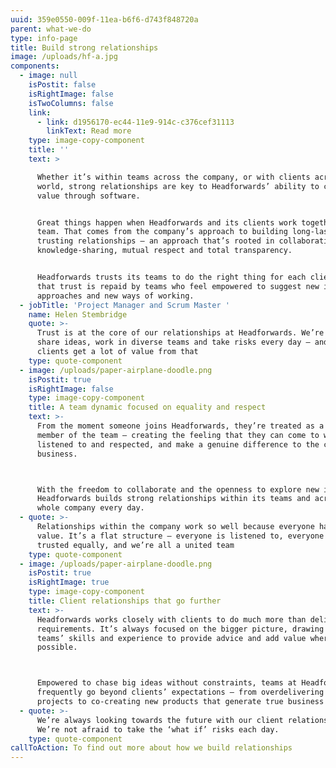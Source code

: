 ```yaml
---
uuid: 359e0550-009f-11ea-b6f6-d743f848720a
parent: what-we-do
type: info-page
title: Build strong relationships
image: /uploads/hf-a.jpg
components:
  - image: null
    isPostit: false
    isRightImage: false
    isTwoColumns: false
    link:
      - link: d1956170-ec44-11e9-914c-c376cef31113
        linkText: Read more
    type: image-copy-component
    title: ''
    text: >

      Whether it’s within teams across the company, or with clients across the
      world, strong relationships are key to Headforwards’ ability to create
      value through software.


      Great things happen when Headforwards and its clients work together as one
      team. That comes from the company’s approach to building long-lasting,
      trusting relationships – an approach that’s rooted in collaboration,
      knowledge-sharing, mutual respect and total transparency. 


      Headforwards trusts its teams to do the right thing for each client, and
      that trust is repaid by teams who feel empowered to suggest new ideas, new
      approaches and new ways of working.
  - jobTitle: 'Project Manager and Scrum Master '
    name: Helen Stembridge
    quote: >-
      Trust is at the core of our relationships at Headforwards. We’re free to
      share ideas, work in diverse teams and take risks every day – and our
      clients get a lot of value from that
    type: quote-component
  - image: /uploads/paper-airplane-doodle.png
    isPostit: true
    isRightImage: false
    type: image-copy-component
    title: A team dynamic focused on equality and respect
    text: >-
      From the moment someone joins Headforwards, they’re treated as a valued
      member of the team – creating the feeling that they can come to work, be
      listened to and respected, and make a genuine difference to the client’s
      business.



      With the freedom to collaborate and the openness to explore new ideas,
      Headforwards builds strong relationships within its teams and across the
      whole company every day.
  - quote: >-
      Relationships within the company work so well because everyone has equal
      value. It’s a flat structure – everyone is listened to, everyone is
      trusted equally, and we’re all a united team
    type: quote-component
  - image: /uploads/paper-airplane-doodle.png
    isPostit: true
    isRightImage: true
    type: image-copy-component
    title: Client relationships that go further
    text: >-
      Headforwards works closely with clients to do much more than deliver to
      requirements. It’s always focused on the bigger picture, drawing on its
      teams’ skills and experience to provide advice and add value wherever
      possible.



      Empowered to chase big ideas without constraints, teams at Headforwards
      frequently go beyond clients’ expectations – from overdelivering on
      projects to co-creating new products that generate true business value.
  - quote: >-
      We’re always looking towards the future with our client relationships.
      We’re not afraid to take the ‘what if’ risks each day. 
    type: quote-component
callToAction: To find out more about how we build relationships
---
```


